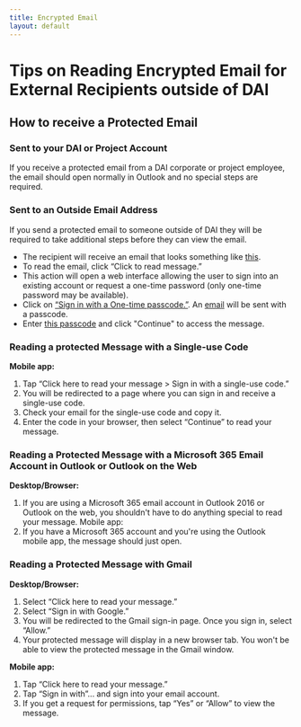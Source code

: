 ```yaml
---
title: Encrypted Email
layout: default
---
```


# Tips on Reading Encrypted Email for External Recipients outside of DAI

## How to receive a Protected Email

### Sent to your DAI or Project Account

If you receive a protected email from a DAI corporate or project employee, the email should open normally in Outlook and no special steps are required.

### Sent to an Outside Email Address

If you send a protected email to someone outside of DAI they will be required to take additional steps before they can view the email.

* The recipient will receive an email that looks something like [this](https://dai-assets.s3.us-east-1.amazonaws.com/home/sent-email.png).
* To read the email, click “Click to read message.”
* This action will open a web interface allowing the user to sign into an existing account or request a one-time password (only one-time password may be available).
* Click on [“Sign in with a One-time passcode.”](https://dai-assets.s3.us-east-1.amazonaws.com/home/email-sign-in.png). An [email](https://dai-assets.s3.us-east-1.amazonaws.com/home/passcode.png) will be sent with a passcode.
* Enter [this passcode](https://dai-assets.s3.us-east-1.amazonaws.com/home/enter-passcode.png) and click "Continue" to access the message.

### Reading a protected Message with a Single-use Code

**Mobile app:**

1.  Tap “Click here to read your message > Sign in with a single-use code.”
2.  You will be redirected to a page where you can sign in and receive a single-use code.
3.	Check your email for the single-use code and copy it.
4.	Enter the code in your browser, then select “Continue” to read your message.

### Reading a Protected Message with a Microsoft 365 Email Account in Outlook or Outlook on the Web

**Desktop/Browser:**

1.	If you are using a Microsoft 365 email account in Outlook 2016 or Outlook on the web, you shouldn't have to do anything special to read your message.
Mobile app:
2.	If you have a Microsoft 365 account and you're using the Outlook mobile app, the message should just open.

### Reading a Protected Message with Gmail

**Desktop/Browser:**

1.	Select “Click here to read your message.”
2.	Select “Sign in with Google.”
3.	You will be redirected to the Gmail sign-in page. Once you sign in, select “Allow.”
4.	Your protected message will display in a new browser tab. You won't be able to view the protected message in the Gmail window.

**Mobile app:**

1.	Tap “Click here to read your message.”
2.	Tap “Sign in with”... and sign into your email account.
3.	If you get a request for permissions, tap “Yes” or “Allow” to view the message.


